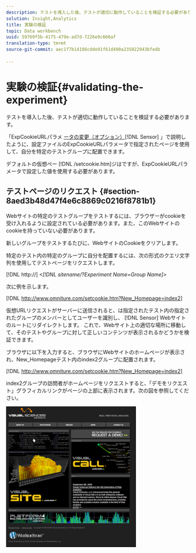 ```yaml
---
description: テストを導入した後、テストが適切に動作していることを検証する必要があります。
solution: Insight,Analytics
title: 実験の検証
topic: Data workbench
uuid: 59769f5b-4175-479e-ad7d-7226e9c666af
translation-type: tm+mt
source-git-commit: aec1f7b14198cdde91f61d490a235022943bfedb

---
```



# 実験の検証{#validating-the-experiment}

テストを導入した後、テストが適切に動作していることを検証する必要があります。

「ExpCookieURLパラメ [ータの変更（オプション）](../../home/c-undst-ctrld-exp/t-en-ctrld-exp/c-mod-expckurl-prm.md#concept-215bf86bab4e4ec0b0cc803ec48a8fcf)[!DNL Sensor] 」で説明したように、設定ファイルのExpCookieURLパラメータで指定されたページを使用して、自分を特定のテストグループに配置できます。

デフォルトの仮想ペー [!DNL /setcookie.htm]ジはですが、ExpCookieURLパラメータで設定した値を使用する必要があります。

## テストページのリクエスト {#section-8aed3b48d47f4e6c8869c0216f8781b1}

Webサイトの特定のテストグループをテストするには、ブラウザーがcookieを受け入れるように設定されている必要があります。また、このWebサイトのcookieを持っていない必要があります。

新しいグループをテストするたびに、WebサイトのCookieをクリアします。

特定のテスト内の特定のグループに自分を配置するには、次の形式のクエリ文字列を使用してテストページをリクエストします。

[!DNL http://] *&lt;[!DNL sitename/?Experiment Name=Group Name]>*

次に例を示します。

[!DNL http://www.omniture.com/setcookie.htm?New_Homepage=index2]

仮想URLリクエストがサーバーに送信されると、は指定されたテスト内の指定されたグループのメンバーとしてユーザーを識別し、 [!DNL Sensor] Webサイトのルートにリダイレクトします。 これで、Webサイト上の適切な場所に移動して、そのテストやグループに対して正しいコンテンツが表示されるかどうかを検証できます。

ブラウザに以下を入力すると、ブラウザにWebサイトのホームページが表示され、New_Homepageテスト内のindex2グループに配置されます。

[!DNL http://www.omniture.com/setcookie.htm?New_Homepage=index2]

index2グループの訪問者がホームページをリクエストすると、「デモをリクエスト」グラフィカルリンクがページの上部に表示されます。次の図を参照してください。

![](assets/TestPage.png)

